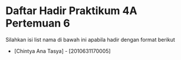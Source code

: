 # Daftar Hadir Praktikum 4A Pertemuan 6
Silahkan isi list nama di bawah ini apabila hadir dengan format berikut

- [Chintya Ana Tasya] - [2010631170005]
